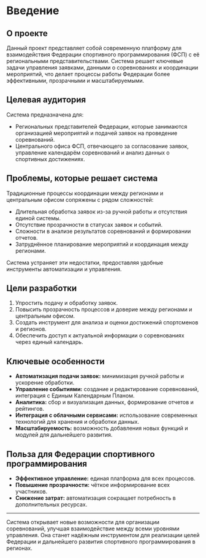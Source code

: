 # Введение

## О проекте

Данный проект представляет собой современную платформу для взаимодействия Федерации спортивного программирования (ФСП) с её региональными представительствами. Система решает ключевые задачи управления заявками, данными о соревнованиях и координации мероприятий, что делает процессы работы Федерации более эффективными, прозрачными и масштабируемыми.

## Целевая аудитория

Система предназначена для:

- Региональных представителей Федерации, которые занимаются организацией мероприятий и подачей заявок на проведение соревнований.
- Центрального офиса ФСП, отвечающего за согласование заявок, управление календарём соревнований и анализ данных о спортивных достижениях.

## Проблемы, которые решает система

Традиционные процессы координации между регионами и центральным офисом сопряжены с рядом сложностей:

- Длительная обработка заявок из-за ручной работы и отсутствия единой системы.
- Отсутствие прозрачности в статусах заявок и событий.
- Сложности в анализе результатов соревнований и формировании отчетов.
- Затруднённое планирование мероприятий и координация между регионами.

Система устраняет эти недостатки, предоставляя удобные инструменты автоматизации и управления.

## Цели разработки

1. Упростить подачу и обработку заявок.
2. Повысить прозрачность процессов и доверие между регионами и центральным офисом.
3. Создать инструмент для анализа и оценки достижений спортсменов и регионов.
4. Обеспечить доступ к актуальной информации о соревнованиях через единый календарь.

## Ключевые особенности

- **Автоматизация подачи заявок:** минимизация ручной работы и ускорение обработки.
- **Управление событиями:** создание и редактирование соревнований, интеграция с Единым Календарным Планом.
- **Аналитика:** сбор и визуализация данных, формирование отчетов и рейтингов.
- **Интеграция с облачными сервисами:** использование современных технологий для хранения и обработки данных.
- **Масштабируемость:** возможность добавления новых функций и модулей для дальнейшего развития.

## Польза для Федерации спортивного программирования

- **Эффективное управление:** единая платформа для всех процессов.
- **Повышение прозрачности:** чёткое информирование всех участников.
- **Снижение затрат:** автоматизация сокращает потребность в дополнительных ресурсах.

---

Система открывает новые возможности для организации соревнований, улучшая взаимодействие между всеми уровнями управления. Она станет надёжным инструментом для реализации целей Федерации и дальнейшего развития спортивного программирования в регионах.
